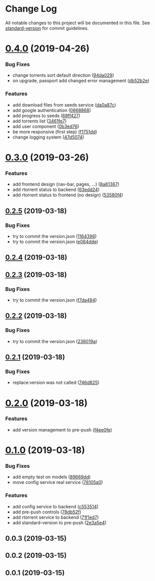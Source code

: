 # Change Log

All notable changes to this project will be documented in this file. See [standard-version](https://github.com/conventional-changelog/standard-version) for commit guidelines.

<a name="0.4.0"></a>
# [0.4.0](https://github.com/bibulle/seed-me-home/compare/v0.3.0...v0.4.0) (2019-04-26)


### Bug Fixes

* change torrents sort default direction ([94da029](https://github.com/bibulle/seed-me-home/commit/94da029))
* on upgrade, passport add changed error management ([db52b2e](https://github.com/bibulle/seed-me-home/commit/db52b2e))


### Features

* add download files from seeds service ([da0a87c](https://github.com/bibulle/seed-me-home/commit/da0a87c))
* add google authentication ([0868868](https://github.com/bibulle/seed-me-home/commit/0868868))
* add progress to seeds ([68ff427](https://github.com/bibulle/seed-me-home/commit/68ff427))
* add torrents list ([3461fe7](https://github.com/bibulle/seed-me-home/commit/3461fe7))
* add user component ([0b3ed76](https://github.com/bibulle/seed-me-home/commit/0b3ed76))
* be more responsive (first step) ([f1751dd](https://github.com/bibulle/seed-me-home/commit/f1751dd))
* change logging system ([47d5074](https://github.com/bibulle/seed-me-home/commit/47d5074))



<a name="0.3.0"></a>
# [0.3.0](https://github.com/bibulle/seed-me-home/compare/v0.2.5...v0.3.0) (2019-03-26)


### Features

* add frontend design (nav-bar, pages, ...) ([8a81367](https://github.com/bibulle/seed-me-home/commit/8a81367))
* add rtorrent status to backend ([63edd24](https://github.com/bibulle/seed-me-home/commit/63edd24))
* add rtorrent status to frontend (no design) ([53580f4](https://github.com/bibulle/seed-me-home/commit/53580f4))



<a name="0.2.5"></a>
## [0.2.5](https://github.com/bibulle/seed-me-home/compare/v0.2.4...v0.2.5) (2019-03-18)


### Bug Fixes

* try to commit the version.json ([1164396](https://github.com/bibulle/seed-me-home/commit/1164396))
* try to commit the version.json ([e084dde](https://github.com/bibulle/seed-me-home/commit/e084dde))



<a name="0.2.4"></a>
## [0.2.4](https://github.com/bibulle/seed-me-home/compare/v0.2.3...v0.2.4) (2019-03-18)



<a name="0.2.3"></a>
## [0.2.3](https://github.com/bibulle/seed-me-home/compare/v0.2.2...v0.2.3) (2019-03-18)


### Bug Fixes

* try to commit the version.json ([f7da484](https://github.com/bibulle/seed-me-home/commit/f7da484))



<a name="0.2.2"></a>
## [0.2.2](https://github.com/bibulle/seed-me-home/compare/v0.2.1...v0.2.2) (2019-03-18)


### Bug Fixes

* try to commit the version.json ([236019a](https://github.com/bibulle/seed-me-home/commit/236019a))



<a name="0.2.1"></a>
## [0.2.1](https://github.com/bibulle/seed-me-home/compare/v0.2.0...v0.2.1) (2019-03-18)


### Bug Fixes

* replace:version was not called ([746d825](https://github.com/bibulle/seed-me-home/commit/746d825))



<a name="0.2.0"></a>
# [0.2.0](https://github.com/bibulle/seed-me-home/compare/v0.1.0...v0.2.0) (2019-03-18)


### Features

* add version management to pre-push ([f4ee0fe](https://github.com/bibulle/seed-me-home/commit/f4ee0fe))



<a name="0.1.0"></a>
# [0.1.0](https://github.com/bibulle/seed-me-home/compare/v0.0.3...v0.1.0) (2019-03-18)


### Bug Fixes

* add empty test on models ([89669dd](https://github.com/bibulle/seed-me-home/commit/89669dd))
* move config service real service ([78105a0](https://github.com/bibulle/seed-me-home/commit/78105a0))


### Features

* add config service to backend ([c553514](https://github.com/bibulle/seed-me-home/commit/c553514))
* add pre-push controls ([78db52f](https://github.com/bibulle/seed-me-home/commit/78db52f))
* add rtorrent service to backend ([71f1ed7](https://github.com/bibulle/seed-me-home/commit/71f1ed7))
* add standard-version to pre-push ([2e3a5e4](https://github.com/bibulle/seed-me-home/commit/2e3a5e4))



<a name="0.0.3"></a>
## 0.0.3 (2019-03-15)



<a name="0.0.2"></a>
## 0.0.2 (2019-03-15)



<a name="0.0.1"></a>
## 0.0.1 (2019-03-15)
